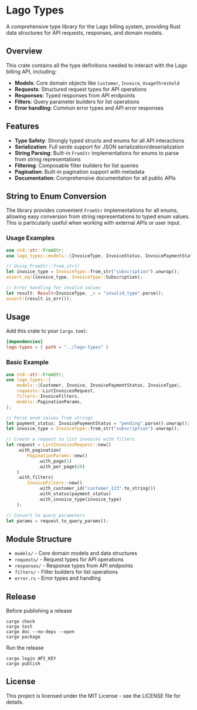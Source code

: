 # Lago Types

A comprehensive type library for the Lago billing system, providing Rust data structures for API requests, responses, and domain models.

## Overview

This crate contains all the type definitions needed to interact with the Lago billing API, including:

- **Models**: Core domain objects like `Customer`, `Invoice`, `UsageThreshold`
- **Requests**: Structured request types for API operations
- **Responses**: Typed responses from API endpoints
- **Filters**: Query parameter builders for list operations
- **Error handling**: Common error types and API error responses

## Features

- **Type Safety**: Strongly typed structs and enums for all API interactions
- **Serialization**: Full serde support for JSON serialization/deserialization
- **String Parsing**: Built-in `FromStr` implementations for enums to parse from string representations
- **Filtering**: Composable filter builders for list queries
- **Pagination**: Built-in pagination support with metadata
- **Documentation**: Comprehensive documentation for all public APIs

## String to Enum Conversion

The library provides convenient `FromStr` implementations for all enums, allowing easy conversion from string representations to typed enum values. This is particularly useful when working with external APIs or user input.


### Usage Examples

```rust
use std::str::FromStr;
use lago_types::models::{InvoiceType, InvoiceStatus, InvoicePaymentStatus};

// Using FromStr::from_str()
let invoice_type = InvoiceType::from_str("subscription").unwrap();
assert_eq!(invoice_type, InvoiceType::Subscription);

// Error handling for invalid values
let result: Result<InvoiceType, _> = "invalid_type".parse();
assert!(result.is_err());
```

## Usage

Add this crate to your `Cargo.toml`:

```toml
[dependencies]
lago-types = { path = "../lago-types" }
```

### Basic Example

```rust
use std::str::FromStr;
use lago_types::{
    models::{Customer, Invoice, InvoicePaymentStatus, InvoiceType},
    requests::ListInvoicesRequest,
    filters::InvoiceFilters,
    models::PaginationParams,
};

// Parse enum values from strings
let payment_status: InvoicePaymentStatus = "pending".parse().unwrap();
let invoice_type = InvoiceType::from_str("subscription").unwrap();

// Create a request to list invoices with filters
let request = ListInvoicesRequest::new()
    .with_pagination(
        PaginationParams::new()
            .with_page(1)
            .with_per_page(20)
    )
    .with_filters(
        InvoiceFilters::new()
            .with_customer_id("customer_123".to_string())
            .with_status(payment_status)
            .with_invoice_type(invoice_type)
    );

// Convert to query parameters
let params = request.to_query_params();
```

## Module Structure

- `models/` - Core domain models and data structures
- `requests/` - Request types for API operations
- `responses/` - Response types from API endpoints
- `filters/` - Filter builders for list operations
- `error.rs` - Error types and handling

## Release

Before publishing a release 

```shell
cargo check
cargo test
cargo doc --no-deps --open
cargo package
```

Run the release 

```shell
cargo login API_KEY
cargo publish
```

## License

This project is licensed under the MIT License - see the LICENSE file for details.